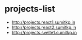 # projects-list
- http://projects.react1.sumitkp.in
- http://projects.react2.sumitkp.in
- http://projects.svelte1.sumitkp.in
